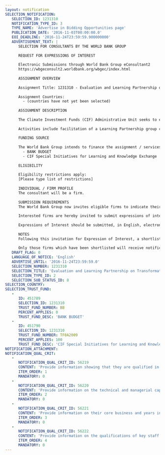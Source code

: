 ```yaml
---
layout: notification
SELECTION_NOTIFICATION: 
   SELECTION_ID: 1231310
   NOTIFICATION_TYPE_ID: 3
   TYPE_NAME: 'Advertise in Bidding Opportunities page'
   PUBLICATION_DATE: '2016-11-03T00:00:00.0'
   EOI_DEADLINE: '2016-11-24T23:59:59.900000000'
   ADVERTISEMENT_TEXT: |
      SELECTION FOR CONSULTANTS BY THE WORLD BANK GROUP
      
      REQUEST FOR EXPRESSIONS OF INTEREST
      
      Electronic Submissions through World Bank Group eConsultant2
      https://wbgeconsult2.worldbank.org/wbgec/index.html
      
      ASSIGNMENT OVERVIEW
      
      Assignment Title: 1231310 - Evaluation and Learning Partnership on Transformational Change in the Climate Investment Funds.
      
      Assignment Countries:
        - (countries have not yet been selected)
      
      ASSIGNMENT DESCRIPTION
      
      The Climate Investment Funds (CIF) Administrative Unit seeks to engage a firm or think tank to lead a Transformational Change Learning Partnership as part of the CIF Evaluation & Learning Initiative.  The consultant team will work with CIF stakeholders to refine the concept of transformational change, analyze whether and how it is occurring across the CIF portfolio, and identify the role of CIF in contributing to change at country, regional, programmatic, and global scales.  
      
      Activities include facilitation of a Learning Partnership group consisting of 20-30 CIF stakeholders and external actors; conducting research on transformational change both outside of the CIF and across the CIF portfolio; facilitating the development of theories of change for transformational change across the four CIF programs; defining transformation within the CIF context; and conducting associated evaluative research.  This EOI is for the first phase of the Learning Partnership, to be conducted in 2017.
      
      FUNDING SOURCE
      
      The World Bank Group intends to finance the assignment / services described below under the following:
        - BANK BUDGET
        - CIF Special Initiatives for Learning and Knowledge Exchange
      
      ELIGIBILITY
      
      Eligibility restrictions apply:
      [Please type list of restrictions]
      
      INDIVIDUAL / FIRM PROFILE
      The consultant will be a firm. 
      
      SUBMISSION REQUIREMENTS
      The World Bank Group now invites eligible firms to indicate their interest in providing the services.  Interested firms must provide information indicating that they are qualified to perform the services (brochures, description of similar assignments, experience in similar conditions, availability of appropriate skills among staff, etc. for firms; CV and cover letter for individuals).  Please note that the total size of all attachments should be less than 5MB.  Consultants may associate to enhance their qualifications.
      
      Interested firms are hereby invited to submit expressions of interest.
      
      Expressions of Interest should be submitted, in English, electronically through World Bank Group eConsultant2 (https://wbgeconsult2.worldbank.org/wbgec/index.html)
      
      NOTES
      Following this invitation for Expression of Interest, a shortlist of qualified firms will be formally invited to submit proposals. Shortlisting and selection will be subject to the availability of funding.
      
      Only those firms which have been shortlisted will receive notification. No debrief will be provided to firms which have not been shortlisted.
   DRAFT_FLAG: 0
   LANGUAGE_OF_NOTICE: 'English'
   ADVERTISE_UNTIL: '2016-11-24T23:59:59.0'
   SELECTION_NUMBER: 1231310
   SELECTION_TITLE: 'Evaluation and Learning Partnership on Transformational Change in the Climate Investment Funds.'
   SELECTION_TYPE_ID: 2
   SELECTION_SUB_STATUS_ID: 8
SELECTION_COUNTRY: 
SELECTION_TRUST_FUND: 
   - 
      ID: 451789
      SELECTION_ID: 1231310
      TRUST_FUND_NUMBER: BB
      PERCENT_APPLIES: 0
      TRUST_FUND_DESC: 'BANK BUDGET'
   - 
      ID: 451790
      SELECTION_ID: 1231310
      TRUST_FUND_NUMBER: TF0A2009
      PERCENT_APPLIES: 100
      TRUST_FUND_DESC: 'CIF Special Initiatives for Learning and Knowledge Exchange'
NOTIFICATION_ATTACHMENT: 
NOTIFICATION_QUAL_CRIT: 
   - 
      NOTIFICATION_QUAL_CRIT_ID: 56219
      CONTENT: 'Provide information showing that they are qualified in the field of the assignment.'
      ITEM_ORDER: 1
      MANDATORY: 0
   - 
      NOTIFICATION_QUAL_CRIT_ID: 56220
      CONTENT: 'Provide information on the technical and managerial capabilities of the firm.'
      ITEM_ORDER: 2
      MANDATORY: 0
   - 
      NOTIFICATION_QUAL_CRIT_ID: 56221
      CONTENT: 'Provide information on their core business and years in business.'
      ITEM_ORDER: 3
      MANDATORY: 0
   - 
      NOTIFICATION_QUAL_CRIT_ID: 56222
      CONTENT: 'Provide information on the qualifications of key staff.'
      ITEM_ORDER: 4
      MANDATORY: 0
---
```

